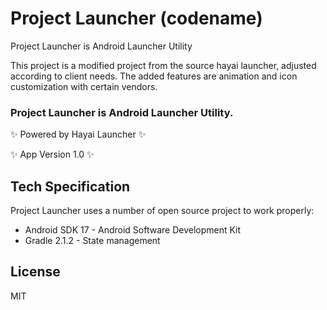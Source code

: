 # Project Launcher (codename)

Project Launcher is Android Launcher Utility

This project is a modified project from the source hayai launcher, adjusted according to client needs.
The added features are animation and icon customization with certain vendors.

### Project Launcher is Android Launcher Utility.

✨ Powered by Hayai Launcher ✨

✨ App Version 1.0 ✨

## Tech Specification
Project Launcher uses a number of open source project to work properly:
- Android SDK 17 - Android Software Development Kit
- Gradle 2.1.2 - State management

## License

MIT
